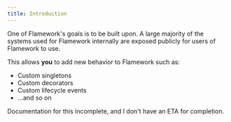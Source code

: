 ```yaml
---
title: Introduction
---
```

One of Flamework's goals is to be built upon.
A large majority of the systems used for Flamework internally are exposed publicly for users of Flamework to use.

This allows **you** to add new behavior to Flamework such as:
* Custom singletons
* Custom decorators
* Custom lifecycle events
* ...and so on

Documentation for this incomplete, and I don't have an ETA for completion.

